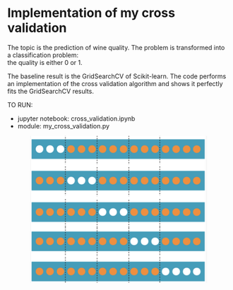 # Implementation of my cross validation

The topic is the prediction of wine quality. 
The problem is transformed into a classification problem: <br>
the quality is either 0 or 1. 

The baseline result is the GridSearchCV of Scikit-learn.
The code performs an implementation of the cross validation algorithm and shows it perfectly fits the GridSearchCV results. 

TO RUN:

* jupyter notebook: cross_validation.ipynb
* module: my_cross_validation.py

<p align="center">
  <img src="https://github.com/christelle-git/Cross-validation/blob/master/cross_val.png" width="400">
</p>

